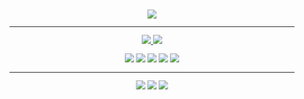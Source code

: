 <br>

<!-- ![bifrost_trojan](https://github.com/bifrost-trojan/bifrost-trojan/blob/main/images/bifrost_trojan.png) -->
<p align="center">
 <img  src="https://github.com/bifrost-trojan/bifrost-trojan/blob/main/images/bifrost_trojan.png">
</p>

<hr>

<p align=center>
  <a href="https://github.com/bifrost-trojan">
    <img src="https://badges.pufler.dev/visits/bifrost-trojan/bifrost-trojan?style=flat-square&color=black&logo=github">
  </a>
  <a href="https://github.com/bifrost-trojan?tab=repositories">
    <img src="https://badges.pufler.dev/repos/bifrost-trojan?style=flat-square&color=black&logo=github">
  </a>
</p>


<p align="center">
  
  <img src="https://img.shields.io/badge/Robotics-brown"> 
  <img src="https://img.shields.io/badge/Machine Learning-green"> 
  <img src="https://img.shields.io/badge/IoT-red"> 
  <img src="https://img.shields.io/badge/Computer Vision-magenta"> 
  <img src="https://img.shields.io/badge/Mobile Development-blue"> 
  
</p>

<hr>
<p align="center">
  <img src="https://img.shields.io/badge/Python%20-%23121011.svg?&style=for-the-badge&logo=Python&logoColor=#3776AB" /> 
  <img src="https://img.shields.io/badge/--blue"> 
  <img src="https://img.shields.io/badge/Java%20-%23121011.svg?&style=for-the-badge&logo=Java&logoColor=#3776AB"/> 
</p>

<!--
## I'm a tech enthusiast who loves to learn about new things.
### There are 10 types of people in the world. Those who get Binary and those who don't..
### 🛠 &nbsp;Tech Stack
![Python](https://img.shields.io/badge/-Python-05122A?style=flat&logo=python)&nbsp;
![Java](https://img.shields.io/badge/-Java-05122A?style=flat&logo=java)&nbsp;
![Kotlin](https://img.shields.io/badge/-Kotlin-05122A?style=flat&logo=kotlin)&nbsp;
![C++](https://img.shields.io/badge/-C++-05122A?style=flat&logo=C%2B%2B&logoColor=00599C)&nbsp;
![Visual Studio Code](https://img.shields.io/badge/-Visual%20Studio%20Code-05122A?style=flat&logo=visual-studio-code&logoColor=007ACC)&nbsp;
![Arrduino](https://img.shields.io/badge/-Arduino-05122A?style=flat&logo=arduino&logoColor=007ACC)&nbsp;
-->
